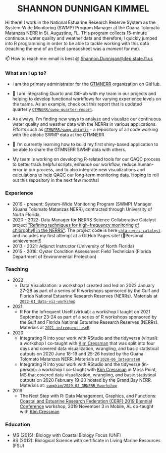 <h1 align = "center">SHANNON DUNNIGAN KIMMEL</h1>

Hi there! I work in the National Estuarine Research Reserve System as the System-Wide Monitoring (SWMP) Program Manager at the Guana Tolomato Matanzas NERR in St. Augustine, FL. This program collects 15-minute continuous water quality and weather data and therefore, I quickly jumped into R programming in order to be able to tackle working with this data (reaching the end of an Excel spreadsheet was a *moment* for me). 

📫 How to reach me: email is best @ Shannon.Dunnigan@dep.state.fl.us

### What am I up to?

- I am the primary administrator for the [GTMNERR](https://github.com/GTMNERR) organization on GitHub.

- 🔬 I am integrating Quarto and GitHub with my team in our projects and helping to develop functional workflows for varying experience levels on the teams. As an example, check out this report that is updated quarterly [`GTMNERR/swmp-quarter-report`](https://gtmnerr.github.io/swmp-quarter-report).

- As always, I'm finding new ways to analyze and visualize our continuous water quality and weather data with the NERRs in various applications. Efforts such as [`GTMNERR/swmp-abiotic`](https://github.com/GTMNERR/swmp-abiotic) - a repository of all code working with the abiotic SWMP data at the GTMNERR

- 🌱 I’m currently learning how to build my first shiny-based application to be able to share the GTMNERR SWMP data with others. 

-  My team is working on developing R-related tools for our QAQC process to better track helpful scripts, enhance our workflow, reduce human-error in our process, and to also integrate new visualizations and calculations to help QAQC our long-term monitoring data. Hoping to roll out this repository in the next few months!

### Experience

- 2016 - present: System-Wide Monitoring Program (SWMP) Manager (Guana Tolomato Matanzas NERR), contracted through University of North Florida.
- 2020 - 2022: Data Manager for NERRS Science Collaborative Catalyst project ["Refining techniques for high-frequency monitoring of chlorophyll in the NERRS"](https://nerrssciencecollaborative.org/project/Dix20). The project code is here [`chla-nerrs-catalyst`](https://github.com/skdunnigan/chla-nerrs-catalyst) and includes my first attempt at a GitHub Pages site! (💃Personal achievement!)
- 2013 - 2021: Adjunct Instructor (University of North Florida)
- 2015 - 2016: Oyster Condition Assessment Field Technician (Florida Department of Environmental Protection)

### Teaching

- 2022
   - Data Visualization: a workshop I created and led on 2022 January 27-28 as part of a series of R workshops sponsored by the Gulf and Florida National Estuarine Research Reserves (NERRs). Materials at [`2022-01_data-viz-workshop`](https://github.com/skdunnigan/2022-01_data-viz-workshop) 
- 2021
   - R For the Infrequent UseR (virtual): a workshop I taught on 2021 September 23-24 as part of a series of R workshops sponsored by the Gulf and Florida National Estuarine Research Reserves (NERRs). Materials at [`2021-infrequent-useR`](https://github.com/skdunnigan/2021-infrequent-useR)
- 2020
   - Integrating R into your work with RStudio and the tidyverse (virtual): a workshop I co-taught with [Kim Cressman](https://github.com/swmpkim) that was split into four days and covered data visualization, wrangling, and basic statistical outputs on 2020 June 18-19 and 25-26 hosted by the Guana Tolomato Matanzas NERR. Materials at [`2020-06_IntegrateR`](https://github.com/skdunnigan/2020-06_IntegrateR)
   - Integrating R into your work with RStudio and the tidyverse (in-person): a workshop I co-taught with [Kim Cressman](https://github.com/swmpkim) in Moss Point, MS that covered data visualization, wrangling, and basic statistical outputs on 2020 February 19-20 hosted by the Grand Bay NERR. Materials at: [`swmpkim/2020-02_GBNERR_Rworkshop`](https://github.com/swmpkim/2020-02_GBNERR_Rworkshop)
- 2019
   - The Next Step with R: Data Management, Graphics, and Functions: [Coastal and Estuarine Research Federation (CERF) 2019 Biennial Conference](https://www.cerf.science/the-next-step-with-r-data-management-graphics-and-functions) workshop, 2019 November 3 in Mobile, AL co-taught with [Kim Cressman](https://github.com/swmpkim)

### Education

- MS (2015): Biology with Coastal Biology Focus (UNF)
- BS (2012): Biological Science with certificate in Living Marine Resources (FSU)


<!--
**skdunnigan/skdunnigan** is a ✨ _special_ ✨ repository because its `README.md` (this file) appears on your GitHub profile.

Here are some ideas to get you started:

- 🔭 I’m currently working on ...
- 🌱 I’m currently learning ...
- 👯 I’m looking to collaborate on ...
- 🤔 I’m looking for help with ...
- 💬 Ask me about ...
- 📫 How to reach me: ...
- 😄 Pronouns: ...
- ⚡ Fun fact: ...
- 👩‍🏫 I 
-->

